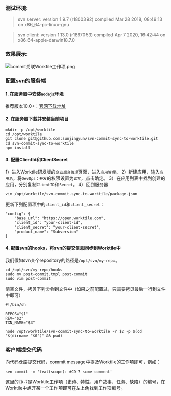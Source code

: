 ### 测试环境:
> svn server: version 1.9.7 (r1800392) compiled Mar 28 2018, 08:49:13 on x86_64-pc-linux-gnu

> svn client: version 1.13.0 (r1867053) compiled Apr 7 2020, 16:42:44 on x86_64-apple-darwin18.7.0

### 效果展示:

![commit关联Worktile工作项.png](https://s1.ax1x.com/2020/04/28/J42Mxx.png)

### 配置svn的服务端
#### 1. 在服务器中安装`nodejs`环境

推荐版本10.0+：[官网下载地址](https://nodejs.org/en/download/)

#### 2. 在服务器下载并安装当前项目
```
mkdir -p /opt/worktile
cd /opt/worktile
git clone git@github.com:sunjingyun/svn-commit-sync-to-worktile.git
cd svn-commit-sync-to-worktile
npm install
```
#### 3. 配置ClientId和ClientSecret
1）进入Worktile研发版的`企业后台管理`页面，进入`应用管理`。
2）新建应用，输入`应用名`，将`DevOps：开发`的权限设置为`读写`，点击确定。
3）在应用列表中找到创建的应用，分别复制`ClientID`和`Secret`。
4）回到服务器
```
vim /opt/worktile/svn-commit-sync-to-worktile/package.json
```
更新下列配置项中的`client_id`和`client_secret`：
```
"config": {
    "base_url": "https://open.worktile.com",
    "client_id": "your-client-id",
    "client_secret": "your-client-secret",
    "product_name": "Subversion"
}
```
#### 4. 配置svn的hooks，将svn的提交信息同步到Worktile中
我们假如svn某个repository的路径是`/opt/svn/my-repo`。
```
cd /opt/svn/my-repo/hooks
sudo mv post-commit.tmpl post-commit
sudo vim post-commit
```
清空文件，拷贝下列命令到文件中（如果之前配置过，只需要拷贝最后一行到文件中即可）
```
#!/bin/sh

REPOS="$1"
REV="$2"
TXN_NAME="$3"

node /opt/worktile/svn-commit-sync-to-worktile -r $2 -p $(cd "$(dirname "$0")" && pwd)
```

### 客户端提交代码
向代码仓库提交代码，commit message中提及Worktile的工作项即可，例如：
```
svn commit -m 'feat(scope): #CD-7 some comment'
```
这里的`CD-7`是Worktile工作项（史诗、特性、用户故事、任务、缺陷）的编号，在Worktile中点开某一个工作项即可在左上角找到工作项编号。




